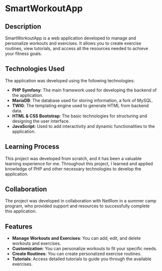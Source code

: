 # SmartWorkoutApp

## Description

SmartWorkoutApp is a web application developed to manage and personalize workouts and exercises. It allows you to create exercise routines, view tutorials, and access all the resources needed to achieve your fitness goals.

## Technologies Used

The application was developed using the following technologies:
- **PHP Symfony**: The main framework used for developing the backend of the application.
- **MariaDB**: The database used for storing information, a fork of MySQL.
- **TWIG**: The templating engine used to generate HTML from backend data.
- **HTML & CSS Bootstrap**: The basic technologies for structuring and designing the user interface.
- **JavaScript**: Used to add interactivity and dynamic functionalities to the application.

## Learning Process

This project was developed from scratch, and it has been a valuable learning experience for me. Throughout this project, I learned and applied knowledge of PHP and other necessary technologies to develop the application.

## Collaboration

The project was developed in collaboration with NetRom in a summer camp program, who provided support and resources to successfully complete this application.

## Features

- **Manage Workouts and Exercises**: You can add, edit, and delete workouts and exercises.
- **Customization**: You can personalize workouts to fit your specific needs.
- **Create Routines**: You can create personalized exercise routines.
- **Tutorials**: Access detailed tutorials to guide you through the available exercises.

